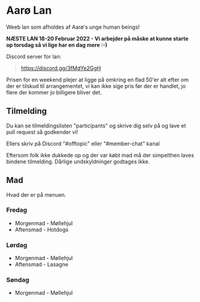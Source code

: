 # Aarø Lan 

Weeb lan som afholdes af Aarø's unge human beings!

**NÆSTE LAN 18-20 Februar 2022 - Vi arbejder på måske at kunne starte op torsdag så vi lige har en dag mere :-)**

Discord server for lan:
> https://discord.gg/3fMdYe2GgH

Prisen for en weekend plejer at ligge på omkring en flad 50'er alt efter om der er tilskud til arrangementet, vi kan ikke sige pris før der er handlet, jo flere der kommer jo billigere bliver det.

## Tilmelding
Du kan se tilmeldingslisten "participants" og skrive dig selv på og lave et pull request så godkender vi!


Ellers skriv på Discord "#offtopic" eller "#member-chat" kanal

Eftersom folk ikke dukkede op og der var købt mad må der simpelthen laves bindene tilmelding. Dårlige 
undskyldninger godtages ikke.

## Mad

Hvad der er på menuen.

### Fredag
- Morgenmad - Møllehjul
- Aftensmad - Hotdogs

### Lørdag 
- Morgenmad - Møllehjul
- Aftensmad - Lasagne


### Søndag
- Morgenmad - Møllehjul

